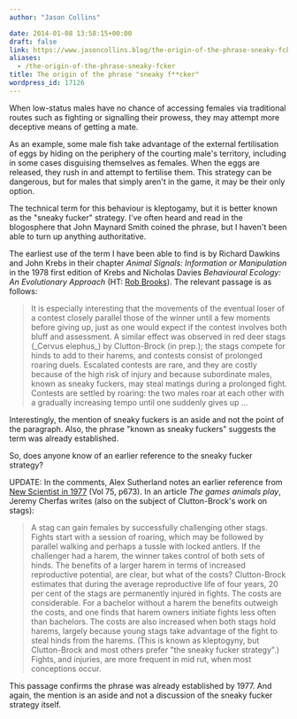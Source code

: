 ```yaml
---
author: "Jason Collins"

date: 2014-01-08 13:58:15+00:00
draft: false
link: https://www.jasoncollins.blog/the-origin-of-the-phrase-sneaky-fcker/
aliases:
  - /the-origin-of-the-phrase-sneaky-fcker
title: The origin of the phrase "sneaky f**cker"
wordpress_id: 17126
---
```


When low-status males have no chance of accessing females via traditional routes such as fighting or signalling their prowess, they may attempt more deceptive means of getting a mate.

As an example, some male fish take advantage of the external fertilisation of eggs by hiding on the periphery of the courting male's territory, including in some cases disguising themselves as females. When the eggs are released, they rush in and attempt to fertilise them. This strategy can be dangerous, but for males that simply aren't in the game, it may be their only option.

The technical term for this behaviour is kleptogamy, but it is better known as the "sneaky fucker" strategy. I've often heard and read in the blogosphere that John Maynard Smith coined the phrase, but I haven't been able to turn up anything authoritative.

The earliest use of the term I have been able to find is by Richard Dawkins and John Krebs in their chapter _Animal Signals: Information or Manipulation_ in the 1978 first edition of Krebs and Nicholas Davies _Behavioural Ecology: An Evolutionary Approach_ (HT: [Rob Brooks](https://twitter.com/Brooks_Rob)). The relevant passage is as follows:


<blockquote>It is especially interesting that the movements of the eventual loser of a contest closely parallel those of the winner until a few moments before giving up, just as one would expect if the contest involves both bluff and assessment. A similar effect was observed in red deer stags (_Cervus elephus_) by Clutton-Brock (in prep.); the stags compete for hinds to add to their harems, and contests consist of prolonged roaring duels. Escalated contests are rare, and they are costly because of the high risk of injury and because subordinate males, known as sneaky fuckers, may steal matings during a prolonged fight. Contests are settled by roaring: the two males roar at each other with a gradually increasing tempo until one suddenly gives up ...</blockquote>


Interestingly, the mention of sneaky fuckers is an aside and not the point of the paragraph. Also, the phrase "known as sneaky fuckers" suggests the term was already established.

So, does anyone know of an earlier reference to the sneaky fucker strategy?

UPDATE: In the comments, Alex Sutherland notes an earlier reference from [New Scientist in 1977](http://books.google.com.au/books?id=OIXrEXl3MuMC&lpg=PA673&dq=%22sneaky%20fucker%22&pg=PA672#v=onepage&q&f=false) (Vol 75, p673). In an article _The games animals play_, Jeremy Cherfas writes (also on the subject of Clutton-Brock's work on stags):


<blockquote>A stag can gain females by successfully challenging other stags. Fights start with a session of roaring, which may be followed by parallel walking and perhaps a tussle with locked antlers. If the challenger had a harem, the winner takes control of both sets of hinds. The benefits of a larger harem in terms of increased reproductive potential, are clear, but what of the costs? Clutton-Brock estimates that during the average reproductive life of four years, 20 per cent of the stags are permanently injured in fights. The costs are considerable. For a bachelor without a harem the benefits outweigh the costs, and one finds that harem owners initiate fights less often than bachelors. The costs are also increased when both stags hold harems, largely because young stags take advantage of the fight to steal hinds from the harems. (This is known as kleptogyny, but Clutton-Brock and most others prefer "the sneaky fucker strategy".) Fights, and injuries, are more frequent in mid rut, when most conceptions occur.</blockquote>


This passage confirms the phrase was already established by 1977. And again, the mention is an aside and not a discussion of the sneaky fucker strategy itself.
